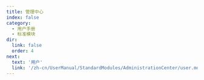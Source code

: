 ```yaml
---
title: 管理中心
index: false
category:
  - 用户手册
  - 标准模块
dir:
  link: false
  order: 4
next:
  text: '用户'
  link: '/zh-cn/UserManual/StandardModules/AdministrationCenter/user.md'
---
```


